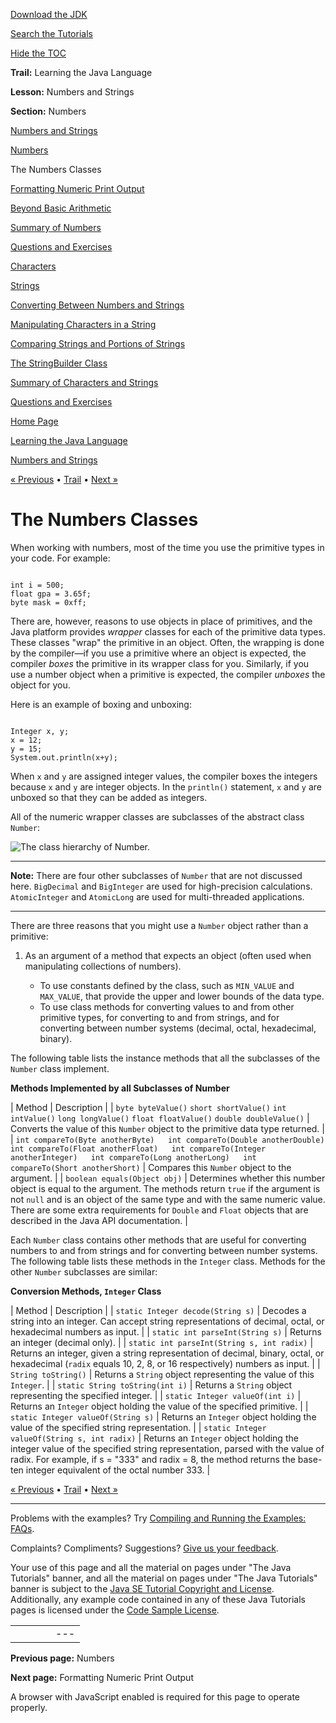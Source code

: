 [Download
the JDK](http://java.sun.com/javase/6/download.jsp)
  
[Search the
Tutorials](../../search.html)
  
[Hide the TOC](javascript:toggleLeft())

**Trail:** Learning the Java Language
  
**Lesson:** Numbers and Strings
  
**Section:** Numbers

[Numbers and Strings](index.html)

[Numbers](numbers.html)

The Numbers Classes

[Formatting Numeric Print Output](numberformat.html)

[Beyond Basic Arithmetic](beyondmath.html)

[Summary of Numbers](numbersummary.html)

[Questions and Exercises](QandE/numbers-questions.html)

[Characters](characters.html)

[Strings](strings.html)

[Converting Between Numbers and Strings](converting.html)

[Manipulating Characters in a String](manipstrings.html)

[Comparing Strings and Portions of Strings](comparestrings.html)

[The StringBuilder Class](buffers.html)

[Summary of Characters and Strings](stringsummary.html)

[Questions and Exercises](QandE/characters-questions.html)

[Home Page](../../index.html)
>
[Learning the Java Language](../index.html)
>
[Numbers and Strings](index.html)

[« Previous](numbers.html) • [Trail](../TOC.html) • [Next »](numberformat.html)

# The Numbers Classes

When working with numbers, most of the time you use the primitive types in your code.
For example:

```

int i = 500;
float gpa = 3.65f;
byte mask = 0xff;

```

There are, however, reasons to use objects in place of primitives, and the
Java platform provides *wrapper* classes for each of the primitive data types. These
classes "wrap" the primitive in an object. Often, the wrapping is done by the compiler—if
you use a primitive where an object is expected, the compiler *boxes* the primitive in its
wrapper class for you. Similarly, if you use a number object when a primitive is expected, the compiler
*unboxes* the object for you.

Here is an example of boxing and unboxing:

```

Integer x, y;
x = 12;
y = 15;
System.out.println(x+y);

```

When `x` and `y` are assigned integer values, the compiler boxes the integers because
`x` and `y` are integer objects. In the `println()` statement, `x`
and `y` are unboxed so that they can be added as integers.

All of the
numeric wrapper classes are subclasses of the abstract class `Number`:

![The class hierarchy of Number.](../../figures/java/objects-numberHierarchy.gif)

---

**Note:** There are four other subclasses of `Number` that are not discussed here. `BigDecimal` and
`BigInteger` are used for high-precision calculations. `AtomicInteger` and
`AtomicLong` are used for multi-threaded applications.

---

There are three reasons that you might use a `Number` object
rather than a primitive:

1. As an argument of a method that expects an object (often used when manipulating collections
   of numbers).

   - To use constants defined by
     the class, such as `MIN_VALUE` and
     `MAX_VALUE`, that provide the upper and lower bounds of the data type.
   - To use class methods for converting values to and from other primitive types,
     for converting to and from strings, and for converting between number systems (decimal, octal,
     hexadecimal, binary).

The following table lists the instance methods that all the subclasses of
the `Number` class implement.

**Methods Implemented by all Subclasses of Number**

| Method | Description |
| `byte byteValue()`  `short shortValue()`  `int intValue()`  `long longValue()`  `float floatValue()`  `double doubleValue()` | Converts the value of this `Number` object to the primitive data type returned. |
| `int compareTo(Byte anotherByte)   int compareTo(Double anotherDouble)   int compareTo(Float anotherFloat)   int compareTo(Integer anotherInteger)   int compareTo(Long anotherLong)   int compareTo(Short anotherShort)` | Compares this `Number` object to the argument. |
| `boolean equals(Object obj)` | Determines whether this number object is equal to the argument.   The methods return `true` if the argument is not `null` and is an object of the same type and with the same numeric value.   There are some extra requirements for `Double` and `Float` objects that are described in the Java API documentation. |

Each `Number` class contains other methods that are useful for converting numbers to and from strings
and for converting between number systems. The following table lists these methods in the `Integer` class.
Methods for the other `Number` subclasses are similar:

**Conversion Methods, `Integer` Class**

| Method | Description |
| `static Integer decode(String s)` | Decodes a string into an integer. Can accept string representations of decimal, octal, or hexadecimal numbers as input. |
| `static int parseInt(String s)` | Returns an integer (decimal only). |
| `static int parseInt(String s, int radix)` | Returns an integer, given a string representation of decimal, binary, octal, or hexadecimal (`radix` equals 10, 2, 8, or 16 respectively) numbers as input. |
| `String toString()` | Returns a `String` object representing the value of this `Integer`. |
| `static String toString(int i)` | Returns a `String` object representing the specified integer. |
| `static Integer valueOf(int i)` | Returns an `Integer` object holding the value of the specified primitive. |
| `static Integer valueOf(String s)` | Returns an `Integer` object holding the value of the specified string representation. |
| `static Integer valueOf(String s, int radix)` | Returns an `Integer` object holding the integer value of the specified string representation, parsed with the value of radix. For example, if s = "333" and radix = 8, the method returns the base-ten integer equivalent of the octal number 333. |

[« Previous](numbers.html)
•
[Trail](../TOC.html)
•
[Next »](numberformat.html)

---

Problems with the examples? Try [Compiling and Running
the Examples: FAQs](../../information/run-examples.html).
  
Complaints? Compliments? Suggestions? [Give
us your feedback](http://download.oracle.com/javase/feedback.html).

Your use of this page and all the material on pages under "The Java Tutorials" banner,
and all the material on pages under "The Java Tutorials" banner is subject to the [Java SE Tutorial Copyright
and License](../../information/license.html).
Additionally, any example code contained in any of these Java
Tutorials pages is licensed under the
[Code
Sample License](http://developers.sun.com/license/berkeley_license.html).

|  |  |  |  |  |
| --- | --- | --- | --- | --- |
| |  |  | | --- | --- | | duke image | Oracle logo | | [About Oracle](http://www.oracle.com/us/corporate/index.html) | [Oracle Technology Network](http://www.oracle.com/technology/index.html) | [Terms of Service](https://www.samplecode.oracle.com/servlets/CompulsoryClickThrough?type=TermsOfService) | Copyright © 1995, 2011 Oracle and/or its affiliates. All rights reserved. |

**Previous page:** Numbers
  
**Next page:** Formatting Numeric Print Output




A browser with JavaScript enabled is required for this page to operate properly.